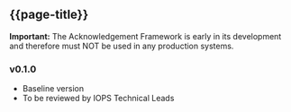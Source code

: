 ## {{page-title}}

<div markdown="span" class="alert alert-warning" role="alert"><i class="fa fa-warning"></i><b> Important:</b> The Acknowledgement Framework is early in its development and therefore must NOT be used in any production systems. </div>

### v0.1.0

- Baseline version
- To be reviewed by IOPS Technical Leads